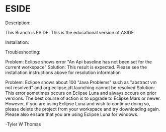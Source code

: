 ESIDE
=============

Description:

This Branch is ESIDE. This is the educational version of ASIDE

Installation:

Troubleshooting:

Problem: Eclipse shows error "An Api baseline has not been set for the current workspace"
Solution: This result is expected. Please see the installation instructions above for resolution information

Problem: Eclipse shows about 100 "Java Problems" such as "abstract vm not resolved" and org.eclipse.jdt.launching cannot be resolved
Solution: This error sometimes occurs on Eclipse Luna and always occurs on prior versions. The best course of action is to upgrade to Eclipse Mars or newer. However, if you are using Eclipse Luna and wish to continue doing so, please delete the project from your workspace and try downloading again. Please also ensure that you are using Eclipse Luna for windows. 


-Tyler W Thomas

